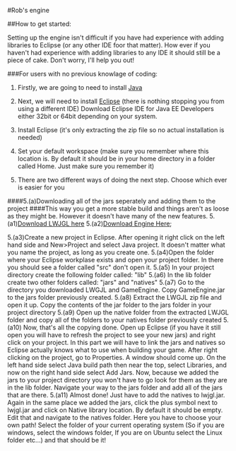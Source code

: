 #Rob's engine

##How to get started:

Setting up the engine isn't difficult if you have had experience with adding libraries to Eclipse (or any other IDE foor that matter). How ever if you haven't had experience with adding libraries to any IDE it should still be a piece of cake.
Don't worry, I'll help you out!

###For users with no previous knowlage of coding:

1. Firstly, we are going to need to install [Java](http://java.com)

2. Next, we will need to install [Eclipse](http://www.eclipse.org/downloads/) (there is nothing stopping you from using a different IDE) Download Eclipse IDE for Java EE Developers either 32bit or 64bit depending on your system.

3. Install Eclipse (it's only extracting the zip file so no actual installation is needed)

4. Set your default workspace (make sure you remember where this location is. By default it should be in your home directory in a folder called Home. Just make sure you remember it)

5. There are two different ways of doing the next step. Choose which ever is easier for you

####5.(a)Downloading all of the jars seperately and adding them to the project
####This way you get a more stable build and things aren't as loose as they might be. However it doesn't have many of the new features.
5.(a1)[Download LWJGL here](http://sourceforge.net/projects/java-game-lib/files/Official%20Releases/LWJGL%202.9.0/lwjgl-2.9.0.zip/download)
5.(a2)[Download Engine Here](#);

5.(a3)Create a new project in Eclipse. After opening it right click on the left hand side and New>Project and select Java project. It doesn't matter what you name the project, as long as you create one.
5.(a4)Open the folder where your Eclipse workplase exists and open your project folder. In there you should see a folder called "src" don't open it.
5.(a5) In your project directory create the following folder called: "lib"
5.(a6) In the lib folder create two other folders called: "jars" and "natives"
5.(a7) Go to the directory you downloaded LWGJL and GameEngine. Copy GameEngine.jar to the jars folder previously created.
5.(a8) Extract the LWGJL zip file and open it up. Copy the contents of the jar folder to the jars folder in your project directory
5.(a9) Open up the native folder from the extracted LWJGL folder and copy all of the folders to your natives folder previously created
5.(a10) Now, that's all the copying done. Open up Eclipse (if you have it still open you will have to refresh the project to see your new jars) and right click on your project. In this part we will have to link the jars and natives so Eclipse actually knows what to use when building your game. After right clicking on the project, go to Properties. A window should come up. On the left hand side select Java build path then near the top, select Libraries, and now on the right hand side select Add Jars. Now, because we added the jars to your project directory you won't have to go look for them as they are in the lib folder. Navigate your way to the jars folder and add all of the jars that are there.
5.(a11) Almost done! Just have to add the natives to lwjgl.jar. Again in the same place we added the jars, click the plus symbol next to lwjgl.jar and click on Native library location. By default it should be empty. Edit that and navigate to the natives folder. Here you have to choose your own path! Select the folder of your current operating system (So if you are windows, select the windows folder, If you are on Ubuntu select the Linux folder etc...) and that should be it!
